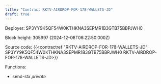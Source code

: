 ```yaml
---
title: "Contract RKTV-AIRDROP-FOR-178-WALLETS-JD"
draft: true
---
```

Deployer: SP3YY9K5QF54W0KTHKNA3SEPMR1B3GTB75BBPJWH0


 



Block height: 305997 (2024-12-08T06:22:50.000Z)

Source code: {{<contractref "RKTV-AIRDROP-FOR-178-WALLETS-JD" SP3YY9K5QF54W0KTHKNA3SEPMR1B3GTB75BBPJWH0 RKTV-AIRDROP-FOR-178-WALLETS-JD>}}

Functions:

* send-stx _private_
